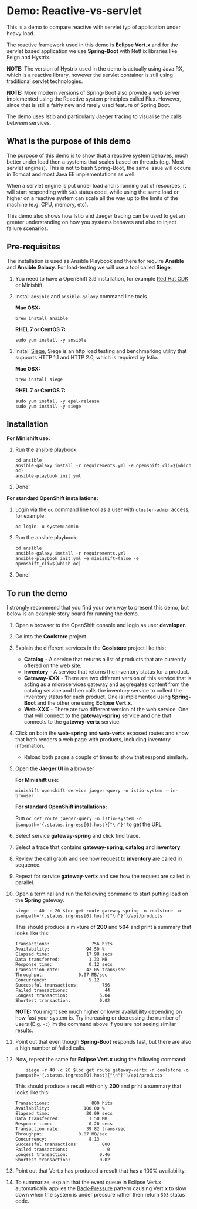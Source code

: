 # Demo: Reactive-vs-servlet
This is a demo to compare reactive with servlet typ of application under heavy load.

The reactive framework used in this demo is **Eclipse Vert.x** and for the servlet based application we use **Spring-Boot** with Netflix libraries like Feign and Hystrix.

**NOTE:** The version of Hystrix used in the demo is actually using Java RX, which is a reactive library, however the servlet container is still using traditional servlet technologies.

**NOTE:** More modern versions of Spring-Boot also provide a web server implemented using the Reactive system principles called Flux. However, since that is still a fairly new and rarely used feature of Spring Boot. 

The demo uses Istio and particularly Jaeger tracing to visualise the calls between services.

## What is the purpose of this demo

The purpose of this demo is to show that a reactive system behaves, much better under load then a systems that scales based on threads (e.g. Most servlet engines). This is not to bash Spring-Boot, the same issue will occure in Tomcat and most Java EE implementations as well.

When a servlet engine is put under load and is running out of resources, it will start responding with `503` status code, while using the same load or higher on a reactive system can scale all the way up to the limits of the machine (e.g. CPU, memory, etc).

This demo also shows how Istio and Jaeger tracing can be used to get an greater understanding on how you systems behaves and also to inject failure scenarios.

## Pre-requisites

The installation is used as Ansible Playbook and there for require  **Ansible** and **Ansible Galaxy**.
For load-testing we will use a tool called **Siege**.

1. You need to have a OpenShift 3.9 installation, for example [Red Hat CDK](https://developers.redhat.com/products/cdk/overview/) or Minishift. 

1. Install `ansible` and `ansible-galaxy` command line tools 
  
    **Mac OSX:**
  
    ```shell
    brew install ansible
    ```
    
    **RHEL 7 or CentOS 7:**
    
    ```shell
    sudo yum install -y ansible
    ```

1. Install [Siege](https://www.joedog.org/siege-home/), Siege is an http load testing and benchmarking utility that supports HTTP 1.1 and HTTP 2.0, which is required by Istio. 

    **Mac OSX:**
  
    ```shell
    brew install siege
    ```
    
    **RHEL 7 or CentOS 7:**
        
    ```shell
    sudo yum install -y epel-release
    sudo yum install -y siege
    ```

## Installation

**For Minishift use:** 

1. Run the ansible playbook:

    ```shell
    cd ansible
    ansible-galaxy install -r requirements.yml -e openshift_cli=$(which oc)
    ansible-playbook init.yml
    ```

2. Done!

**For standard OpenShift installations:** 

1. Login via the `oc` command line tool as a user with `cluster-admin` access, for example:

    ```shell
    oc login -u system:admin
    ```

2. Run the ansible playbook:

    ```shell
    cd ansible
    ansible-galaxy install -r requirements.yml
    ansible-playbook init.yml -e minishift=false -e openshift_cli=$(which oc)
    ```   
3. Done!

## To run the demo

I strongly recommend that you find your own way to present this demo, but below is an example story board for running the demo.

1. Open a browser to the OpenShift console and login as user **developer**.
1. Go into the **Coolstore** project.
1. Explain the different services in the **Coolstore** project like this: 

    - **Catalog** - A service that returns a list of products that are currently offered on the web site.
    - **Inventory** - A service that returns the inventory status for a product.
    - **Gateway-XXX** - There are two different version of this service that is acting as a microservices gateway and aggregates content from the catalog service and then calls the inventory service to collect the inventory status for each product. One is implemented using **Spring-Boot** and the other one using **Eclipse Vert.x**.
    - **Web-XXX** - There are two different version of the web service. One that will connect to the **gateway-spring** service and one that connects to the **gateway-vertx** service.  

1. Click on both the **web-spring** and **web-vertx** exposed routes and show that both renders a web page with products, including inventory information.
    
    - Reload both pages a couple of times to show that respond similarly. 
    
1. Open the **Jaeger UI** in a browser

   **For Minishift use:**
   
   `minishift openshift service jaeger-query -n istio-system --in-browser`
   
   **For standard OpenShift installations:**
   
   Run `oc get route jaeger-query -n istio-system -o jsonpath='{.status.ingress[0].host}{"\n"}'` to get the URL
   
1. Select service **gateway-spring** and click find trace.

1. Select a trace that contains **gateway-spring**, **catalog** and **inventory**.

1. Review the call graph and see how request to **inventory** are called in sequence.

1. Repeat for service **gateway-vertx** and see how the request are called in parallel.

1. Open a terminal and run the following command to start putting load on the **Spring** gateway.

    ```shell
    siege -r 40 -c 20 $(oc get route gateway-spring -n coolstore -o jsonpath='{.status.ingress[0].host}{"\n"}')/api/products
    ```
    
    This should produce a mixture of **200** and **504** and print a summary that looks like this:
    
    ```shell
    Transactions:		         756 hits
    Availability:		       94.50 %
    Elapsed time:		       17.98 secs
    Data transferred:	        1.33 MB
    Response time:		        0.12 secs
    Transaction rate:	       42.05 trans/sec
    Throughput:		        0.07 MB/sec
    Concurrency:		        5.12
    Successful transactions:         756
    Failed transactions:	          44
    Longest transaction:	        5.04
    Shortest transaction:	        0.02
    ```
    
    **NOTE:** You might see much higher or lower availability depending on how fast your system is. Try increasing or decressing the number of users (E.g. `-c`) im the command above if you are not seeing similar results.
    
1. Point out that even though **Spring-Boot** responds fast, but there are also a high number of failed calls.     
         
1. Now, repeat the same for **Eclipse Vert.x** using the following command:

    ```shell
        siege -r 40 -c 20 $(oc get route gateway-vertx -n coolstore -o jsonpath='{.status.ingress[0].host}{"\n"}')/api/products
    ```
    
    This should produce a result with only **200** and print a summary that looks like this:
    
    ```shell
    Transactions:		         800 hits
    Availability:		      100.00 %
    Elapsed time:		       20.09 secs
    Data transferred:	        1.50 MB
    Response time:		        0.20 secs
    Transaction rate:	       39.82 trans/sec
    Throughput:		        0.07 MB/sec
    Concurrency:		        8.13
    Successful transactions:         800
    Failed transactions:	           0
    Longest transaction:	        0.46
    Shortest transaction:	        0.02
    ```
    
1. Point out that Vert.x has produced a result that has a 100% availability.
1. To summarize, explain that the event queue in Eclipse Vert.x automatically applies the [Back-Pressure](https://www.reactivemanifesto.org/glossary#Back-Pressure) pattern causing Vert.x to slow down when the system is under pressure rather then return `503` status code.     